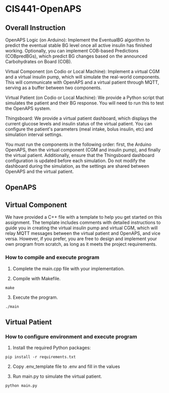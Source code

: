 # CIS441-OpenAPS

## Overall Instruction

OpenAPS Logic (on Arduino): Implement the EventualBG algorithm to predict the eventual stable BG level once all active insulin has finished working. Optionally, you can implement COB-based Predictions (COBpredBGs), which predict BG changes based on the announced Carbohydrates on Board (COB).

Virtual Component (on Codio or Local Machine): Implement a virtual CGM and a virtual insulin pump, which will simulate the real-world components. This will communicate with OpenAPS and a virtual patient through MQTT, serving as a buffer between two components.

Virtual Patient (on Codio or Local Machine): We provide a Python script that simulates the patient and their BG response. You will need to run this to test the OpenAPS system.

Thingsboard: We provide a virtual patient dashboard, which displays the current glucose levels and insulin status of the virtual patient. You can configure the patient's parameters (meal intake, bolus insulin, etc)  and simulation interval settings.

You must run the components in the following order: first, the Arduino OpenAPS, then the virtual component (CGM and insulin pump), and finally the virtual patient. Additionally, ensure that the Thingsboard dashboard configuration is updated before each simulation. Do not modify the dashboard during the simulation, as the settings are shared between OpenAPS and the virtual patient.

## OpenAPS

## Virtual Component

We have provided a C++ file with a template to help you get started on this assignment. The template includes comments with detailed instructions to guide you in creating the virtual insulin pump and virtual CGM, which will relay MQTT messages between the virtual patient and OpenAPS, and vice versa. However, if you prefer, you are free to design and implement your own program from scratch, as long as it meets the project requirements.

### How to compile and execute program
1. Complete the main.cpp file with your implementation.

2. Compile with Makefile.

```
make
```

3. Execute the program.
```
./main
```

## Virtual Patient

### How to configure environment and execute program
1. Install the required Python packages:

```
pip install -r requirements.txt
```

2. Copy .env_template file to .env and fill in the values

3. Run main.py to simulate the virtual patient.
```
python main.py
```


